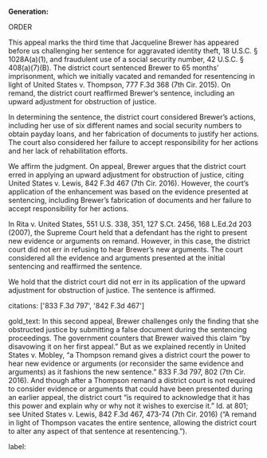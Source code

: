**Generation:**


ORDER

This appeal marks the third time that Jacqueline Brewer has appeared before us challenging her sentence for aggravated identity theft, 18 U.S.C. § 1028A(a)(1), and fraudulent use of a social security number, 42 U.S.C. § 408(a)(7)(B). The district court sentenced Brewer to 65 months’ imprisonment, which we initially vacated and remanded for resentencing in light of United States v. Thompson, 777 F.3d 368 (7th Cir. 2015). On remand, the district court reaffirmed Brewer’s sentence, including an upward adjustment for obstruction of justice.

In determining the sentence, the district court considered Brewer’s actions, including her use of six different names and social security numbers to obtain payday loans, and her fabrication of documents to justify her actions. The court also considered her failure to accept responsibility for her actions and her lack of rehabilitation efforts.

We affirm the judgment. On appeal, Brewer argues that the district court erred in applying an upward adjustment for obstruction of justice, citing United States v. Lewis, 842 F.3d 467 (7th Cir. 2016). However, the court’s application of the enhancement was based on the evidence presented at sentencing, including Brewer’s fabrication of documents and her failure to accept responsibility for her actions.

In Rita v. United States, 551 U.S. 338, 351, 127 S.Ct. 2456, 168 L.Ed.2d 203 (2007), the Supreme Court held that a defendant has the right to present new evidence or arguments on remand. However, in this case, the district court did not err in refusing to hear Brewer’s new arguments. The court considered all the evidence and arguments presented at the initial sentencing and reaffirmed the sentence.

We hold that the district court did not err in its application of the upward adjustment for obstruction of justice. The sentence is affirmed.



citations: ['833 F.3d 797', '842 F.3d 467']

gold_text: In this second appeal, Brewer challenges only the finding that she obstructed justice by submitting a false document during the sentencing proceedings. The government counters that Brewer waived this claim “by disavowing it on her first appeal.” But as we explained recently in United States v. Mobley, “a Thompson remand gives a district court the power to hear new evidence or arguments (or reconsider the same evidence and arguments) as it fashions the new sentence.” 833 F.3d 797, 802 (7th Cir. 2016). And though after a Thompson remand a district court is not required to consider evidence or arguments that could have been presented during an earlier appeal, the district court “is required to acknowledge that it has this power and explain why or why not it wishes to exercise it.” Id. at 801; see United States v. Lewis, 842 F.3d 467, 473-74 (7th Cir. 2016) (“A remand in light of Thompson vacates the entire sentence, allowing the district court to alter any aspect of that sentence at resentencing.”).

label: 